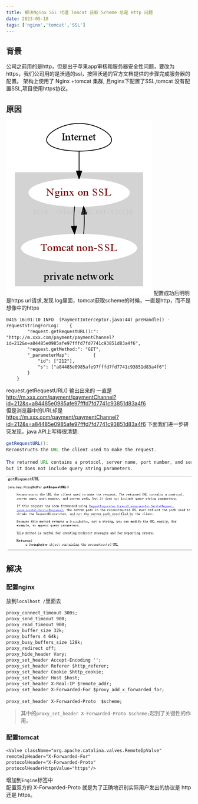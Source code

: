 ```yaml
---
title: 解决Nginx SSL 代理 Tomcat 获取 Scheme 总是 Http 问题
date: 2023-05-18
tags: ['nginx','tomcat','SSL'] 
---
```


## 背景
公司之前用的是http，但是出于苹果app审核和服务器安全性问题，要改为https，我们公司用的是沃通的ssl，按照沃通的官方文档提供的步骤完成服务器的配置。 架构上使用了 Nginx +tomcat 集群, 且nginx下配置了SSL,tomcat 没有配置SSL,项目使用https协议。

## 原因
![](content/en-us/posts/other/解决Nginx%20SSL%20代理%20Tomcat%20获取%20Scheme%20总是%20Http%20问题/img1.png)
配置成功后明明是https url请求,发现 log里面，tomcat获取scheme的时候，一直是http，而不是想像中的https
```shell
0415 16:01:10 INFO  (PaymentInterceptor.java:44) preHandle() - requestStringForLog:    {
        "request.getRequestURL():": "http://m.xxx.com/payment/paymentChannel?id=212&s=a84485e0985afe97fffd7fd7741c93851d83a4f6",
        "request.getMethod:": "GET",
        "_parameterMap":         {
            "id": ["212"],
            "s": ["a84485e0985afe97fffd7fd7741c93851d83a4f6"]
        }
    }
```
request.getRequestURL() 输出出来的 一直是  
http://m.xxx.com/payment/paymentChannel?id=212&s=a84485e0985afe97fffd7fd7741c93851d83a4f6   
但是浏览器中的URL却是  
https://m.xxx.com/payment/paymentChannel?id=212&s=a84485e0985afe97fffd7fd7741c93851d83a4f6
下面我们进一步研究发现，java API上写得很清楚:  
```java
getRequestURL():
Reconstructs the URL the client used to make the request. 

The returned URL contains a protocol, server name, port number, and server path, 
but it does not include query string parameters.
```
![](content/en-us/posts/other/解决Nginx%20SSL%20代理%20Tomcat%20获取%20Scheme%20总是%20Http%20问题/img2.png)

## 解决
### 配置nginx
放到`localhost /`里面去
```nginx
proxy_connect_timeout 300s;
proxy_send_timeout 900;
proxy_read_timeout 900;
proxy_buffer_size 32k;
proxy_buffers 4 64k;
proxy_busy_buffers_size 128k;
proxy_redirect off;
proxy_hide_header Vary;
proxy_set_header Accept-Encoding '';
proxy_set_header Referer $http_referer;
proxy_set_header Cookie $http_cookie;
proxy_set_header Host $host;
proxy_set_header X-Real-IP $remote_addr;
proxy_set_header X-Forwarded-For $proxy_add_x_forwarded_for;

proxy_set_header X-Forwarded-Proto  $scheme;
```
> 其中的`proxy_set_header X-Forwarded-Proto $scheme;`起到了关键性的作用。

### 配置tomcat
```tomcat
<Valve className="org.apache.catalina.valves.RemoteIpValve"
remoteIpHeader="X-Forwarded-For"
protocolHeader="X-Forwarded-Proto"
protocolHeaderHttpsValue="https"/>
```
增加到`Engine`标签中  
配置双方的 X-Forwarded-Proto 就是为了正确地识别实际用户发出的协议是 http 还是 https。